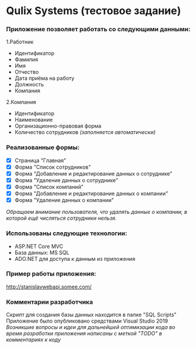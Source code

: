 # Qulix Systems (тестовое задание)

### Приложение позволяет работать со следующими данными: 
1.Работник
  - Идентификатор
  - Фамилия
  - Имя
  - Отчество
  - Дата приёма на работу
  - Должность
  - Компания

2.Компания
  - Идентификатор
  - Наименование
  - Организационно-правовая форма
  - Количество сотрудников *(заполняется автоматически)*

### Реализованные формы:
- [x] Страница "Главная"
- [x] Форма "Список сотрудников"
- [x] Форма "Добавление и редактирование данных о сотруднике"
- [x] Форма "Удаление данных о сотруднике"
- [x] Форма "Список компаний"
- [x] Форма "Добавление и редактирование данных о компании"
- [x] Форма "Удаление данных о компании"

*Обращаем внимание пользователя, что удалять данные о компании, в которой ещё числяться сотрудники нельзя.*

### Использованы следующие технологии:
- ASP.NET Core MVC
- База данных: MS SQL
- ADO.NET для доступа к данным из приложения

### Пример работы приложения:
http://stanislavwebapi.somee.com/

### Комментарии разработчика
Скрипт для создания базы данных находится в папке "SQL Scripts"
Приложение было опубликовано средствами Visual Studio 2019
*Возникшие вопросы и идеи для дальнейшей оптимизации кода во время разработки приложения написаны с меткой "TODO" в комментариях к коду*